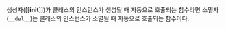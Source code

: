 
생성자([[__init__]])가 클래스의 인스턴스가 생성될 때 자동으로 호출되는 함수라면 소멸자(`__del__`)는 클래스의 인스턴스가 소멸될 때 자동으로 호출되는 함수이다.